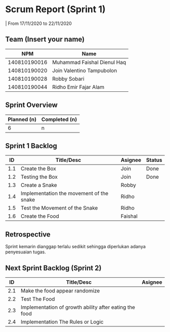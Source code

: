 # Scrum Report (Sprint 1)
| From 17/11/2020 to 22/11/2020

## Team (Insert your name)
| NPM           | Name        |
| ------------- |-------------|
| 140810190016  | Muhammad Faishal Dienul Haq    |
| 140810190020  | Join Valentino Tampubolon    |
| 140810190028  | Robby Sobari |
| 140810190044  | Ridho Emir Fajar Alam |

## Sprint Overview
| Planned (n)   | Completed (n) |
| ------------- |-------------- |
| 6             | n             |

## Sprint 1 Backlog

| ID  | Title/Desc | Asignee | Status |
| --- | ---------- | ------- | ------ |
| 1.1 | Create the Box | Join | Done |
| 1.2 | Testing the Box | Join | Done |
| 1.3 | Create a Snake | Robby | |
| 1.4 | Implementation the movement of the snake | Ridho | |
| 1.5 | Test the Movement of the Snake | Ridho | |
| 1.6 | Create the Food | Faishal | |

## Retrospective 

Sprint kemarin dianggap terlalu sedikit sehingga diperlukan adanya penyesuaian tugas.

## Next Sprint Backlog (Sprint 2)
| ID  | Title/Desc | Asignee | 
| --- | ---------- | ------- | 
| 2.1 | Make the food appear randomize |  |
| 2.2 | Test The Food |  |
| 2.3 | Implementation of growth ability after eating the food |  |
| 2.4 | Implementation The Rules or Logic |  | 
